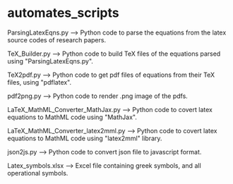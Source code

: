 # automates_scripts

ParsingLatexEqns.py --> Python code to parse the equations from the latex source codes of research papers.

TeX_Builder.py --> Python code to build TeX files of the equations parsed using "ParsingLatexEqns.py". 

TeX2pdf.py --> Python code to get pdf files of equations from their TeX files, using "pdflatex".

pdf2png.py --> Python code to render .png image of the pdfs.

LaTeX_MathML_Converter_MathJax.py --> Python code to covert latex equations to MathML code using "MathJax". 

LaTeX_MathML_Converter_latex2mml.py --> Python code to covert latex equations to MathML code using "latex2mml" library.

json2js.py --> Python code to convert json file to javascript format. 

Latex_symbols.xlsx --> Excel file containing greek symbols, and all operational symbols.
